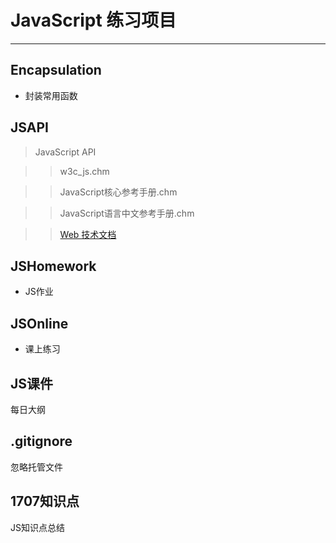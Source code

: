 # JavaScript 练习项目

----


## Encapsulation
* 封装常用函数

## JSAPI
> JavaScript API

>> w3c_js.chm

>> JavaScript核心参考手册.chm

>> JavaScript语言中文参考手册.chm

>> [Web 技术文档](https://developer.mozilla.org/zh-CN/docs/Web/JavaScript# "火狐开发者 Web 技术文档")

## JSHomework
* JS作业

## JSOnline
* 课上练习

## JS课件
每日大纲

## .gitignore
忽略托管文件

## 1707知识点
JS知识点总结

